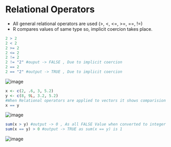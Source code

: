 # Relational Operators
- All general relational operators are used (>, <, <=, >=, ==, !=)
- R compares values of same type so, implicit coercion takes place.
```r
2 > 2 
2 < 2 
2 >= 2
2 <= 2 
2 != 2 
2 != "2" #ouput -> FALSE , Due to implicit coercion
2 == 2
2 == "2" #output -> TRUE , Due to implicit coercion
```
![image](https://user-images.githubusercontent.com/60386381/122732392-daf12c80-d299-11eb-947d-e81584452c4a.png)
```r
x <- c(2, .6, 3, 5.2)
y <- c(8, 9L, 3.2, 5.2)
#When Relational operators are applied to vectors it shows comparision to corresponding elements
x == y
```
![image](https://user-images.githubusercontent.com/60386381/122732500-f9572800-d299-11eb-8d0d-9753ee5288fa.png)
```r
sum(x > y) #output -> 0 , As all FALSE Value when converted to integer equals 0
sum(x == y) > 0 #output -> TRUE as sum(x == y) is 1
```
![image](https://user-images.githubusercontent.com/60386381/122732575-0d9b2500-d29a-11eb-94b9-66d52b5da87d.png)